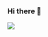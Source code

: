 ### Hi there 👋 
![]([https://thumbs.gfycat.com/DimpledChubbyLamprey-max-1mb.gif](https://media3.giphy.com/media/wUtFYZDA4sZwI/giphy.gif?cid=ecf05e47id379ge8ij6s0kwmaajzsz9te5dtcb70gshvyrxs&rid=giphy.gif&ct=g))

<!--
**sahilsao/sahilsao** is a ✨ _special_ ✨ repository because its `README.md` (this file) appears on your GitHub profile.

Here are some ideas to get you started:

- 🔭 I’m currently working on ...
- 🌱 I’m currently learning ...
- 👯 I’m looking to collaborate on ...
- 🤔 I’m looking for help with ...
- 💬 Ask me about ...
- 📫 How to reach me: ...
- 😄 Pronouns: ...
- ⚡ Fun fact: ...
-->
